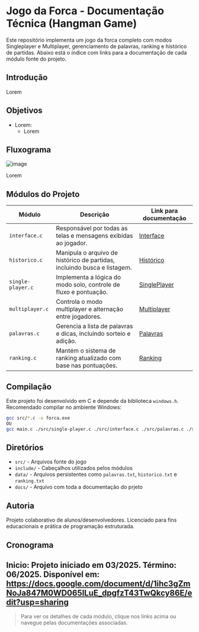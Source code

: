 # Jogo da Forca - Documentação Técnica (Hangman Game)

Este repositório implementa um jogo da forca completo com modos Singleplayer e Multiplayer, gerenciamento de palavras, ranking e histórico de partidas. Abaixo está o índice com links para a documentação de cada módulo fonte do projeto.

## Introdução

Lorem

## Objetivos

- Lorem:
    - Lorem

## Fluxograma
![image](https://github.com/user-attachments/assets/efdd4330-575e-43aa-b65a-adea5383000c)

Lorem

## Módulos do Projeto

| Módulo            | Descrição                                                                | Link para documentação                       |
| ----------------- | ------------------------------------------------------------------------ | -------------------------------------------- |
| `interface.c`     | Responsável por todas as telas e mensagens exibidas ao jogador.          | [Interface]("https://github.com/ghustcc/hangman-game/blob/main/docs/doc_interface.md")       |
| `historico.c`     | Manipula o arquivo de histórico de partidas, incluindo busca e listagem. | [Histórico](https://github.com/ghustcc/hangman-game/blob/main/docs/doc_historico.md)                 |
| `single-player.c` | Implementa a lógica do modo solo, controle de fluxo e pontuação.         | [SinglePlayer](https://github.com/ghustcc/hangman-game/blob/main/docs/doc_single_player.md)           |
| `multiplayer.c`   | Controla o modo multiplayer e alternação entre jogadores.                | [Multiplayer](https://github.com/ghustcc/hangman-game/blob/main/docs/doc_multiplayer.md)             |
| `palavras.c`      | Gerencia a lista de palavras e dicas, incluindo sorteio e adição.        | [Palavras](https://github.com/ghustcc/hangman-game/blob/main/docs/doc_palavras.md)                   |
| `ranking.c`       | Mantém o sistema de ranking atualizado com base nas pontuações.          | [Ranking](https://github.com/ghustcc/hangman-game/blob/main/docs/doc_ranking.md)                     |

## Compilação

Este projeto foi desenvolvido em C e depende da biblioteca `windows.h`. Recomendado compilar no ambiente Windows:

```bash
gcc src/*.c -o forca.exe
OU
gcc main.c ./src/single-player.c ./src/interface.c ./src/palavras.c ./src/ranking.c ./src/historico.c ./src/multiplayer.c -o forca.exe
```

## Diretórios

* `src/` - Arquivos fonte do jogo
* `include/` - Cabeçalhos utilizados pelos módulos
* `data/` - Arquivos persistentes como `palavras.txt`, `historico.txt` e `ranking.txt`
* `docs/` - Arquivo com toda a documentação do prjeto

## Autoria

Projeto colaborativo de alunos/desenvolvedores. Licenciado para fins educacionais e prática de programação estruturada.


## Cronograma

Inicio: Projeto iniciado em 03/2025.
Término: 06/2025.
Disponível em: https://docs.google.com/document/d/1ihc3gZmNoJa847M0WD065ILuE_dpgfzT43TwQkcy86E/edit?usp=sharing
---

> Para ver os detalhes de cada módulo, clique nos links acima ou navegue pelas documentações associadas.
